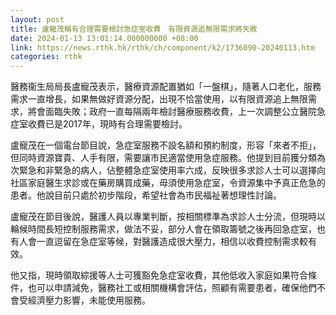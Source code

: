 ```yaml
---
layout: post
title: 盧寵茂稱有合理需要檢討急症室收費　有限資源追無限需求將失敗
date: 2024-01-13 13:01:14.000000000 +08:00
link: https://news.rthk.hk/rthk/ch/component/k2/1736090-20240113.htm
categories: rthk
---
```


醫務衞生局局長盧寵茂表示，醫療資源配置猶如「一盤棋」，隨著人口老化，服務需求一直增長，如果無做好資源分配，出現不恰當使用，以有限資源追上無限需求，將會面臨失敗；政府一直每隔兩年檢討醫療服務收費，上一次調整公立醫院急症室收費已是2017年，現時有合理需要檢討。

盧寵茂在一個電台節目說，急症室服務不設名額和預約制度，形容「來者不拒」，但同時資源寶貴、人手有限，需要讓市民適當使用急症服務。他提到目前獲分類為次緊急和非緊急的病人，佔整體急症室使用率六成，反映很多求診人士可以選擇向社區家庭醫生求診或在藥房購買成藥，毋須使用急症室，令資源集中予真正危急的患者。他說目前只處於初步階段，希望社會為市民福祉著想理性討論。

盧寵茂在節目後說，醫護人員以專業判斷，按相關標準為求診人士分流，但現時以輪候時間長短控制服務需求，做法不妥，部分人會在領取籌號之後再回急症室，也有人會一直逗留在急症室等候，對醫護造成很大壓力，相信以收費控制需求較有效。

他又指，現時領取綜援等人士可獲豁免急症室收費，其他低收入家庭如果符合條件，也可以申請減免，醫務社工或相關機構會評估，照顧有需要患者，確保他們不會受經濟壓力影響，未能使用服務。
